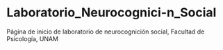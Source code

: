 # Laboratorio_Neurocognici-n_Social
Página de inicio de laboratorio de neurocognición social, Facultad de Psicología, UNAM
